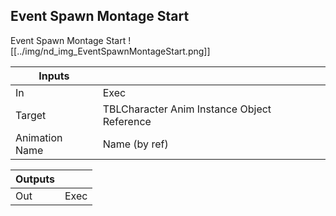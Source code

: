 ## Event Spawn Montage Start
Event Spawn Montage Start
![[../img/nd_img_EventSpawnMontageStart.png]]

|Inputs||
|--|--|
| In | Exec |
| Target | TBLCharacter Anim Instance Object Reference |
| Animation Name | Name (by ref) |

|Outputs||
|--|--|
| Out | Exec |
